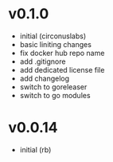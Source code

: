 # v0.1.0

* initial (circonuslabs)
* basic liniting changes
* fix docker hub repo name
* add .gitignore
* add dedicated license file
* add changelog
* switch to goreleaser
* switch to go modules

# v0.0.14

* initial (rb)

